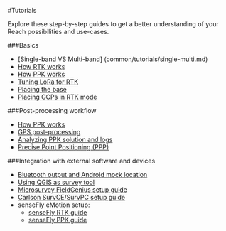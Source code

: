 #Tutorials

Explore these step-by-step guides to get a better understanding of your Reach possibilities and use-cases.

###Basics

* [Single-band VS Multi-band] (common/tutorials/single-multi.md)
* [How RTK works](common/tutorials/rtk-introduction.md)
* [How PPK works](common/tutorials/ppk-introduction.md)
* [Tuning LoRa for RTK](common/tutorials/tuning-lora.md)
* [Placing the base](common/tutorials/placing-the-base.md)
* [Placing GCPs in RTK mode](common/tutorials/placing-gcps.md)

###Post-processing workflow

* [How PPK works](common/tutorials/ppk-introduction.md)
* [GPS post-processing](common/tutorials/gps-post-processing.md)
* [Analyzing PPK solution and logs](common/tutorials/analyzing-logs.md)
* [Precise Point Positioning (PPP)](common/tutorials/ppp-introduction.md) 

###Integration with external software and devices

* [Bluetooth output and Android mock location](common/tutorials/mock-location.md)
* [Using QGIS as survey tool](common/tutorials/qgis-survey.md)
* [Microsurvey FieldGenius setup guide](common/tutorials/fieldgenius.md)
* [Carlson SurvCE/SurvPC setup guide](common/tutorials/survce.md)
* senseFly eMotion setup:
    * [senseFly RTK guide](../sensefly-rtk/)
    * [senseFly PPK guide](../sensefly-ppk/)

